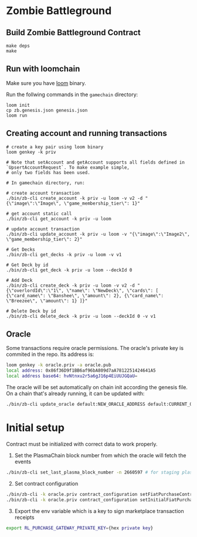 # Zombie Battleground

## Build Zombie Battleground Contract

```
make deps
make
```

## Run with loomchain

Make sure you have [loom](github.com/loomnetwork/loomchain) binary.

Run the follwing commands in the `gamechain` directory:
```
loom init
cp zb.genesis.json genesis.json
loom run
```


## Creating account and running transactions

```
# create a key pair using loom binary
loom genkey -k priv

# Note that setAccount and getAccount supports all fields defined in `UpsertAccountRequest`. To make example simple,
# only two fields has been used.

# In gamechain directory, run:

# create account transaction
./bin/zb-cli create_account -k priv -u loom -v v2 -d "{\"image\":\"Image\", \"game_membership_tier\": 1}"

# get account static call
./bin/zb-cli get_account -k priv -u loom

# update account transaction
./bin/zb-cli update_account -k priv -u loom -v "{\"image\":\"Image2\", \"game_membership_tier\": 2}"

# Get Decks
./bin/zb-cli get_decks -k priv -u loom -v v1

# Get Deck by id
./bin/zb-cli get_deck -k priv -u loom --deckId 0

# Add Deck
./bin/zb-cli create_deck -k priv -u loom -v v2 -d "{\"overlordId\":\"1\", \"name\": \"NewDeck\", \"cards\": [ {\"card_name\": \"Banshee\", \"amount\": 2}, {\"card_name\": \"Breezee\", \"amount\": 1} ]}"

# Delete Deck by id
./bin/zb-cli delete_deck -k priv -u loom --deckId 0 -v v1
```

## Oracle

Some transactions require oracle permissions. The oracle's private key is commited in the repo. Its address is:

```bash
loom genkey -k oracle.priv -a oracle.pub
local address: 0x86f36D9f1BB6af96bA809d7aA7812251424641A5
local address base64: hvNtnxu2r5a6gJ16p4EiUUJGQaU=
```

The oracle will be set automatically on chain init according the genesis file. On a chain that's already running, it can be updated with:

```bash
./bin/zb-cli update_oracle default:NEW_ORACLE_ADDRESS default:CURRENT_ORACLE_ADDRESS -k oracle.priv
``` 

# Initial setup

Contract must be initialized with correct data to work properly.

1. Set the PlasmaChain block number from which the oracle will fetch the events
```bash
./bin/zb-cli set_last_plasma_block_number -n 2660597 # for staging plasmachain, update accordingly otherwise
```

2. Set contract configuration
```bash
./bin/zb-cli -k oracle.priv contract_configuration setFiatPurchaseContractVersion 3
./bin/zb-cli -k oracle.priv contract_configuration setInitialFiatPurchaseTxId 170141183460469231731687303715884105728 # 2^127 to avoid clash with txId generated by marketplace
```

3. Export the env variable which is a key to sign marketplace transaction receipts
```bash
export RL_PURCHASE_GATEWAY_PRIVATE_KEY={hex private key}
```